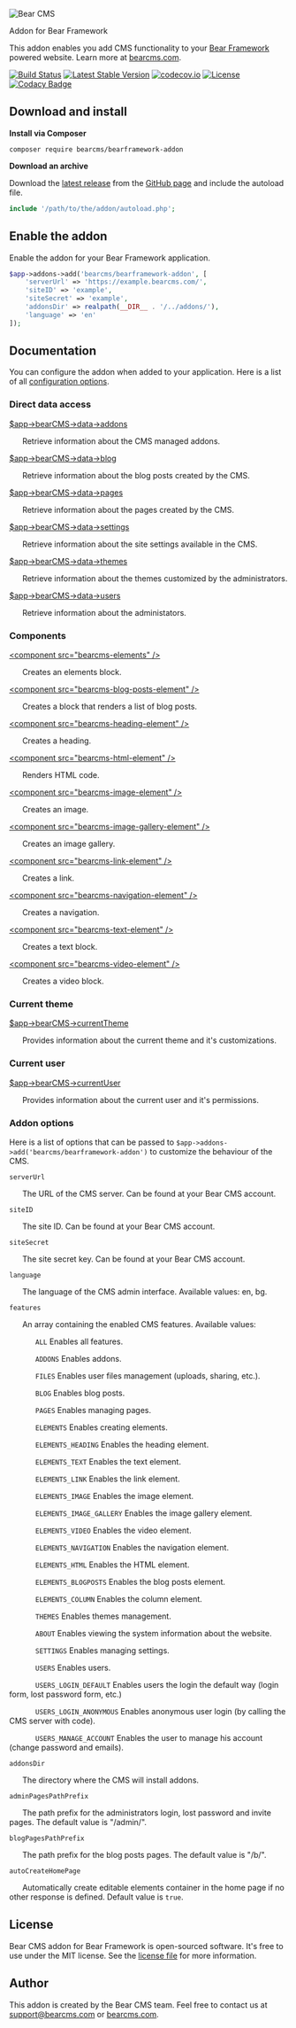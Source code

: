 ![Bear CMS](http://bearcms.github.io/bearcms-logo-for-github.png)

Addon for Bear Framework

This addon enables you add CMS functionality to your [Bear Framework](https://bearframework.com/) powered website. Learn more at [bearcms.com](https://bearcms.com/).

[![Build Status](https://travis-ci.org/bearcms/bearframework-addon.svg)](https://travis-ci.org/bearcms/bearframework-addon)
[![Latest Stable Version](https://poser.pugx.org/bearcms/bearframework-addon/v/stable)](https://packagist.org/packages/bearcms/bearframework-addon)
[![codecov.io](https://codecov.io/github/bearcms/bearframework-addon/coverage.svg?branch=master)](https://codecov.io/github/bearcms/bearframework-addon?branch=master)
[![License](https://poser.pugx.org/bearcms/bearframework-addon/license)](https://packagist.org/packages/bearcms/bearframework-addon)
[![Codacy Badge](https://api.codacy.com/project/badge/Grade/45344c8c617d466bad42e4cbd5313b65)](https://www.codacy.com/app/ivo_2/bearframework-addon)

## Download and install

**Install via Composer**

```shell
composer require bearcms/bearframework-addon
```

**Download an archive**

Download the [latest release](https://github.com/bearcms/bearframework-addon/releases) from the [GitHub page](https://github.com/bearcms/bearframework-addon) and include the autoload file.
```php
include '/path/to/the/addon/autoload.php';
```

## Enable the addon
Enable the addon for your Bear Framework application.

```php
$app->addons->add('bearcms/bearframework-addon', [
    'serverUrl' => 'https://example.bearcms.com/',
    'siteID' => 'example',
    'siteSecret' => 'example',
    'addonsDir' => realpath(__DIR__ . '/../addons/'),
    'language' => 'en'
]);
```

## Documentation

You can configure the addon when added to your application. Here is a list of all [configuration options](http://).

### Direct data access

[$app->bearCMS->data->addons](https://github.com/bearcms/bearframework-addon/blob/master/docs/classes/BearCMS.Data.Addons.md)

&nbsp;&nbsp;&nbsp;&nbsp;&nbsp;&nbsp;Retrieve information about the CMS managed addons.

[$app->bearCMS->data->blog](https://github.com/bearcms/bearframework-addon/blob/master/docs/classes/BearCMS.Data.Blog.md)

&nbsp;&nbsp;&nbsp;&nbsp;&nbsp;&nbsp;Retrieve information about the blog posts created by the CMS.

[$app->bearCMS->data->pages](https://github.com/bearcms/bearframework-addon/blob/master/docs/classes/BearCMS.Data.Pages.md)

&nbsp;&nbsp;&nbsp;&nbsp;&nbsp;&nbsp;Retrieve information about the pages created by the CMS.

[$app->bearCMS->data->settings](https://github.com/bearcms/bearframework-addon/blob/master/docs/classes/BearCMS.Data.Settings.md)

&nbsp;&nbsp;&nbsp;&nbsp;&nbsp;&nbsp;Retrieve information about the site settings available in the CMS.

[$app->bearCMS->data->themes](https://github.com/bearcms/bearframework-addon/blob/master/docs/classes/BearCMS.Data.Themes.md)

&nbsp;&nbsp;&nbsp;&nbsp;&nbsp;&nbsp;Retrieve information about the themes customized by the administrators.

[$app->bearCMS->data->users](https://github.com/bearcms/bearframework-addon/blob/master/docs/classes/BearCMS.Data.Users.md)

&nbsp;&nbsp;&nbsp;&nbsp;&nbsp;&nbsp;Retrieve information about the administators.

### Components

[&lt;component src="bearcms-elements" /&gt;](https://github.com/bearcms/bearframework-addon/blob/master/docs/components/bearcms-elements.md)

&nbsp;&nbsp;&nbsp;&nbsp;&nbsp;&nbsp;Creates an elements block.

[&lt;component src="bearcms-blog-posts-element" /&gt;](https://github.com/bearcms/bearframework-addon/blob/master/docs/components/bearcms-blog-posts-element.md)

&nbsp;&nbsp;&nbsp;&nbsp;&nbsp;&nbsp;Creates a block that renders a list of blog posts.

[&lt;component src="bearcms-heading-element" /&gt;](https://github.com/bearcms/bearframework-addon/blob/master/docs/components/bearcms-heading-element.md)

&nbsp;&nbsp;&nbsp;&nbsp;&nbsp;&nbsp;Creates a heading.

[&lt;component src="bearcms-html-element" /&gt;](https://github.com/bearcms/bearframework-addon/blob/master/docs/components/bearcms-html-element.md)

&nbsp;&nbsp;&nbsp;&nbsp;&nbsp;&nbsp;Renders HTML code.

[&lt;component src="bearcms-image-element" /&gt;](https://github.com/bearcms/bearframework-addon/blob/master/docs/components/bearcms-image-element.md)

&nbsp;&nbsp;&nbsp;&nbsp;&nbsp;&nbsp;Creates an image.

[&lt;component src="bearcms-image-gallery-element" /&gt;](https://github.com/bearcms/bearframework-addon/blob/master/docs/components/bearcms-image-gallery-element.md)

&nbsp;&nbsp;&nbsp;&nbsp;&nbsp;&nbsp;Creates an image gallery.

[&lt;component src="bearcms-link-element" /&gt;](https://github.com/bearcms/bearframework-addon/blob/master/docs/components/bearcms-link-element.md)

&nbsp;&nbsp;&nbsp;&nbsp;&nbsp;&nbsp;Creates a link.

[&lt;component src="bearcms-navigation-element" /&gt;](https://github.com/bearcms/bearframework-addon/blob/master/docs/components/bearcms-navigation-element.md)

&nbsp;&nbsp;&nbsp;&nbsp;&nbsp;&nbsp;Creates a navigation.

[&lt;component src="bearcms-text-element" /&gt;](https://github.com/bearcms/bearframework-addon/blob/master/docs/components/bearcms-text-element.md)

&nbsp;&nbsp;&nbsp;&nbsp;&nbsp;&nbsp;Creates a text block.

[&lt;component src="bearcms-video-element" /&gt;](https://github.com/bearcms/bearframework-addon/blob/master/docs/components/bearcms-video-element.md)

&nbsp;&nbsp;&nbsp;&nbsp;&nbsp;&nbsp;Creates a video block.

### Current theme

[$app->bearCMS->currentTheme](https://github.com/bearcms/bearframework-addon/blob/master/docs/classes/BearCMS.CurrentTheme.md)

&nbsp;&nbsp;&nbsp;&nbsp;&nbsp;&nbsp;Provides information about the current theme and it's customizations.

### Current user

[$app->bearCMS->currentUser](https://github.com/bearcms/bearframework-addon/blob/master/docs/classes/BearCMS.CurrentUser.md)

&nbsp;&nbsp;&nbsp;&nbsp;&nbsp;&nbsp;Provides information about the current user and it's permissions.

### Addon options

Here is a list of options that can be passed to `$app->addons->add('bearcms/bearframework-addon')` to customize the behaviour of the CMS.

`serverUrl`

&nbsp;&nbsp;&nbsp;&nbsp;&nbsp;&nbsp;The URL of the CMS server. Can be found at your Bear CMS account.

`siteID`

&nbsp;&nbsp;&nbsp;&nbsp;&nbsp;&nbsp;The site ID. Can be found at your Bear CMS account.

`siteSecret`

&nbsp;&nbsp;&nbsp;&nbsp;&nbsp;&nbsp;The site secret key. Can be found at your Bear CMS account.

`language`

&nbsp;&nbsp;&nbsp;&nbsp;&nbsp;&nbsp;The language of the CMS admin interface. Available values: en, bg.

`features`

&nbsp;&nbsp;&nbsp;&nbsp;&nbsp;&nbsp;An array containing the enabled CMS features. Available values:

&nbsp;&nbsp;&nbsp;&nbsp;&nbsp;&nbsp;&nbsp;&nbsp;&nbsp;&nbsp;&nbsp;&nbsp;`ALL` Enables all features.

&nbsp;&nbsp;&nbsp;&nbsp;&nbsp;&nbsp;&nbsp;&nbsp;&nbsp;&nbsp;&nbsp;&nbsp;`ADDONS` Enables addons.

&nbsp;&nbsp;&nbsp;&nbsp;&nbsp;&nbsp;&nbsp;&nbsp;&nbsp;&nbsp;&nbsp;&nbsp;`FILES` Enables user files management (uploads, sharing, etc.).

&nbsp;&nbsp;&nbsp;&nbsp;&nbsp;&nbsp;&nbsp;&nbsp;&nbsp;&nbsp;&nbsp;&nbsp;`BLOG` Enables blog posts.

&nbsp;&nbsp;&nbsp;&nbsp;&nbsp;&nbsp;&nbsp;&nbsp;&nbsp;&nbsp;&nbsp;&nbsp;`PAGES` Enables managing pages.

&nbsp;&nbsp;&nbsp;&nbsp;&nbsp;&nbsp;&nbsp;&nbsp;&nbsp;&nbsp;&nbsp;&nbsp;`ELEMENTS` Enables creating elements.

&nbsp;&nbsp;&nbsp;&nbsp;&nbsp;&nbsp;&nbsp;&nbsp;&nbsp;&nbsp;&nbsp;&nbsp;`ELEMENTS_HEADING` Enables the heading element.

&nbsp;&nbsp;&nbsp;&nbsp;&nbsp;&nbsp;&nbsp;&nbsp;&nbsp;&nbsp;&nbsp;&nbsp;`ELEMENTS_TEXT` Enables the text element.

&nbsp;&nbsp;&nbsp;&nbsp;&nbsp;&nbsp;&nbsp;&nbsp;&nbsp;&nbsp;&nbsp;&nbsp;`ELEMENTS_LINK` Enables the link element.

&nbsp;&nbsp;&nbsp;&nbsp;&nbsp;&nbsp;&nbsp;&nbsp;&nbsp;&nbsp;&nbsp;&nbsp;`ELEMENTS_IMAGE` Enables the image element.

&nbsp;&nbsp;&nbsp;&nbsp;&nbsp;&nbsp;&nbsp;&nbsp;&nbsp;&nbsp;&nbsp;&nbsp;`ELEMENTS_IMAGE_GALLERY` Enables the image gallery element.

&nbsp;&nbsp;&nbsp;&nbsp;&nbsp;&nbsp;&nbsp;&nbsp;&nbsp;&nbsp;&nbsp;&nbsp;`ELEMENTS_VIDEO` Enables the video element.

&nbsp;&nbsp;&nbsp;&nbsp;&nbsp;&nbsp;&nbsp;&nbsp;&nbsp;&nbsp;&nbsp;&nbsp;`ELEMENTS_NAVIGATION` Enables the navigation element.

&nbsp;&nbsp;&nbsp;&nbsp;&nbsp;&nbsp;&nbsp;&nbsp;&nbsp;&nbsp;&nbsp;&nbsp;`ELEMENTS_HTML` Enables the HTML element.

&nbsp;&nbsp;&nbsp;&nbsp;&nbsp;&nbsp;&nbsp;&nbsp;&nbsp;&nbsp;&nbsp;&nbsp;`ELEMENTS_BLOGPOSTS` Enables the blog posts element.

&nbsp;&nbsp;&nbsp;&nbsp;&nbsp;&nbsp;&nbsp;&nbsp;&nbsp;&nbsp;&nbsp;&nbsp;`ELEMENTS_COLUMN` Enables the column element.

&nbsp;&nbsp;&nbsp;&nbsp;&nbsp;&nbsp;&nbsp;&nbsp;&nbsp;&nbsp;&nbsp;&nbsp;`THEMES` Enables themes management.

&nbsp;&nbsp;&nbsp;&nbsp;&nbsp;&nbsp;&nbsp;&nbsp;&nbsp;&nbsp;&nbsp;&nbsp;`ABOUT` Enables viewing the system information about the website.

&nbsp;&nbsp;&nbsp;&nbsp;&nbsp;&nbsp;&nbsp;&nbsp;&nbsp;&nbsp;&nbsp;&nbsp;`SETTINGS` Enables managing settings.

&nbsp;&nbsp;&nbsp;&nbsp;&nbsp;&nbsp;&nbsp;&nbsp;&nbsp;&nbsp;&nbsp;&nbsp;`USERS` Enables users.

&nbsp;&nbsp;&nbsp;&nbsp;&nbsp;&nbsp;&nbsp;&nbsp;&nbsp;&nbsp;&nbsp;&nbsp;`USERS_LOGIN_DEFAULT` Enables users the login the default way (login form, lost password form, etc.)

&nbsp;&nbsp;&nbsp;&nbsp;&nbsp;&nbsp;&nbsp;&nbsp;&nbsp;&nbsp;&nbsp;&nbsp;`USERS_LOGIN_ANONYMOUS` Enables anonymous user login (by calling the CMS server with code).

&nbsp;&nbsp;&nbsp;&nbsp;&nbsp;&nbsp;&nbsp;&nbsp;&nbsp;&nbsp;&nbsp;&nbsp;`USERS_MANAGE_ACCOUNT` Enables the user to manage his account (change password and emails).


`addonsDir`

&nbsp;&nbsp;&nbsp;&nbsp;&nbsp;&nbsp;The directory where the CMS will install addons.

`adminPagesPathPrefix`

&nbsp;&nbsp;&nbsp;&nbsp;&nbsp;&nbsp;The path prefix for the administrators login, lost password and invite pages. The default value is "/admin/".

`blogPagesPathPrefix`

&nbsp;&nbsp;&nbsp;&nbsp;&nbsp;&nbsp;The path prefix for the blog posts pages. The default value is "/b/".

`autoCreateHomePage`

&nbsp;&nbsp;&nbsp;&nbsp;&nbsp;&nbsp;Automatically create editable elements container in the home page if no other response is defined. Default value is `true`.

## License
Bear CMS addon for Bear Framework is open-sourced software. It's free to use under the MIT license. See the [license file](https://github.com/bearcms/bearframework-addon/blob/master/LICENSE) for more information.

## Author
This addon is created by the Bear CMS team. Feel free to contact us at [support@bearcms.com](mailto:support@bearcms.com) or [bearcms.com](https://bearcms.com/).
